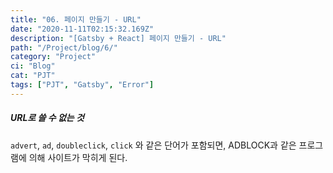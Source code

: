 ```yaml
---
title: "06. 페이지 만들기 - URL"
date: "2020-11-11T02:15:32.169Z"
description: "[Gatsby + React] 페이지 만들기 - URL"
path: "/Project/blog/6/"
category: "Project"
ci: "Blog"
cat: "PJT"
tags: ["PJT", "Gatsby", "Error"]
---
```


##### URL로 쓸 수 없는 것

 `advert`, `ad`, `doubleclick`, `click` 와 같은 단어가 포함되면,
 ADBLOCK과 같은 프로그램에 의해 사이트가 막히게 된다.


<br />